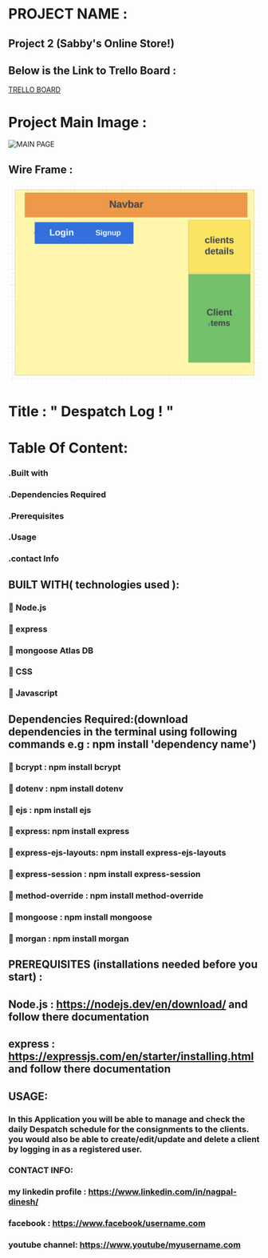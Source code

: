 #  PROJECT NAME :
## Project 2 (Sabby's Online Store!)

## Below is the Link to Trello Board :

[TRELLO BOARD](https://trello.com/invite/b/n5d3X9JM/ATTIe233bf746afa99a3cded91eb08545cc4677A3742/project-2)

# Project Main Image :

![MAIN PAGE](https://t3.ftcdn.net/jpg/03/77/85/44/360_F_377854446_cciGJ5NRvNB7JybUtADD8VBItHzp3AwV.jpg)

## Wire Frame :

![alt text](image/wireframe.jpg)

# Title : " Despatch Log ! "

# Table Of Content:

### .Built with

### .Dependencies Required

### .Prerequisites

### .Usage

### .contact Info

## BUILT WITH( technologies used ):

### 🔘 Node.js

### 🔘 express

### 🔘 mongoose Atlas DB

### 🔘 CSS

### 🔘 Javascript

## Dependencies Required:(download dependencies in the terminal using following commands e.g : npm install 'dependency name')

### 🔘 bcrypt : npm install bcrypt

### 🔘 dotenv : npm install dotenv

### 🔘 ejs : npm install ejs

### 🔘 express: npm install express

### 🔘 express-ejs-layouts: npm install express-ejs-layouts

### 🔘 express-session : npm install express-session

### 🔘 method-override : npm install method-override

### 🔘 mongoose : npm install mongoose

### 🔘 morgan : npm install morgan

## PREREQUISITES (installations needed before you start) :

## Node.js : https://nodejs.dev/en/download/ and follow there documentation

## express : https://expressjs.com/en/starter/installing.html and follow there documentation

## USAGE:

### In this Application you will be able to manage and check the daily Despatch schedule for the consignments to the clients. you would also be able to create/edit/update and delete a client by logging in as a registered user.

### CONTACT INFO:

### my linkedin profile : https://www.linkedin.com/in/nagpal-dinesh/

### facebook : https://www.facebook/username.com

### youtube channel: https://www.youtube/myusername.com 
